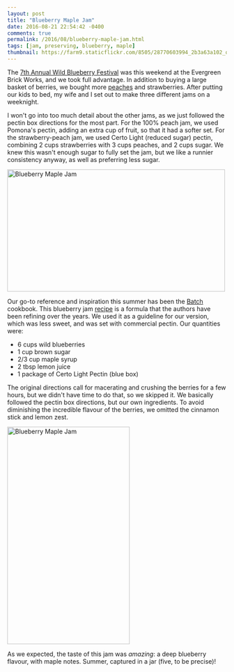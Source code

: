 ```yaml
---
layout: post
title: "Blueberry Maple Jam"
date: 2016-08-21 22:54:42 -0400
comments: true
permalink: /2016/08/blueberry-maple-jam.html
tags: [jam, preserving, blueberry, maple]
thumbnail: https://farm9.staticflickr.com/8505/28770603994_2b3a63a102_q.jpg
---
```


The [7th Annual Wild Blueberry Festival](https://www.evergreen.ca/whats-on/event-details/12417/) 
was this weekend at the Evergreen Brick Works, and we took full advantage. In addition to
buying a large basket of berries, we bought more [peaches](/tag/peach/) and strawberries. After
putting our kids to bed, my wife and I set out to make three different jams on a weeknight.

I won't go into too much detail about the other jams, as we just followed the pectin box
directions for the most part. For the 100% peach jam, we used Pomona's pectin, adding
an extra cup of fruit, so that it had a softer set. For the strawberry-peach jam, 
we used Certo Light (reduced sugar) pectin, combining 2 cups strawberries
with 3 cups peaches, and 2 cups sugar. We knew this wasn't enough sugar to fully set the jam, but
we like a runnier consistency anyway, as well as preferring less sugar.

<a data-flickr-embed="true"  href="https://www.flickr.com/photos/gnuf/29106460240/in/photostream/" title="Blueberry Maple Jam"><img src="https://c1.staticflickr.com/9/8201/29106460240_881d1d1fa8.jpg" width="500" height="281" alt="Blueberry Maple Jam"></a><script async src="//embedr.flickr.com/assets/client-code.js" charset="utf-8"></script>

Our go-to reference and inspiration this summer has been the [Batch](http://www.wellpreserved.ca/batchcookbook/)
cookbook. This blueberry jam [recipe](https://houseandhome.com/recipe/blueberry-maple-jam-2-0/) is a formula
that the authors have been refining over the years. We used it as a guideline for our version, which was less
sweet, and was set with commercial pectin. Our quantities were:

<div itemscope itemtype="http://schema.org/Recipe">
<meta itemprop="image" content="https://c3.staticflickr.com/9/8505/28770603994_2b3a63a102.jpg">
<meta itemprop="name" content="Blueberry Maple Jam">
<meta itemprop="description" content="Blueberry Maple Jam">
<ul>
<li><span itemprop="ingredients">6 cups wild blueberries</span></li>
<li><span itemprop="ingredients">1 cup brown sugar</span></li>
<li><span itemprop="ingredients">2/3 cup maple syrup</span></li>
<li><span itemprop="ingredients">2 tbsp lemon juice</span></li>
<li><span itemprop="ingredients">1 package of Certo Light Pectin (blue box)</span></li>
</ul>
</div>

The original directions call for macerating and crushing the berries
for a few hours, but we didn't have time to do that, so we skipped it. We basically followed the
pectin box directions, but our own ingredients. To avoid diminishing the incredible flavour of 
the berries, we omitted the cinnamon stick and lemon zest.

<a data-flickr-embed="true"  href="https://www.flickr.com/photos/gnuf/28770603994/in/photostream/" title="Blueberry Maple Jam"><img src="https://c3.staticflickr.com/9/8505/28770603994_2b3a63a102.jpg" width="281" height="500" alt="Blueberry Maple Jam"></a><script async src="//embedr.flickr.com/assets/client-code.js" charset="utf-8"></script>

As we expected, the taste of this jam was _amazing_: a deep blueberry flavour, with maple notes. Summer,
captured in a jar (five, to be precise)!
